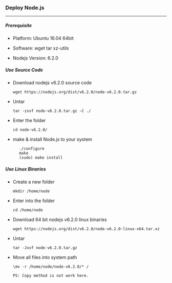 ### Deploy Node.js

***

##### Prerequisite
+ Platform: Ubuntu 16.04 64bit<p>
+ Software: wget tar xz-utils<p>
+ Nodejs Version: 6.2.0<p>

##### Use Source Code<p>
  + Download nodejs v6.2.0 source code<p>
  `wget https://nodejs.org/dist/v6.2.0/node-v6.2.0.tar.gz`<p>

  + Untar<p>
  `tar -zxvf node-v6.2.0.tar.gz -C ./`<p>

  + Enter the folder<p>
  `cd node-v6.2.0/`<p>

  + make & install Node.js to your system<p>
  ```
        ./configure
        make
        (sudo) make install
  ```
  
##### Use Linux Binaries
  + Create a new folder<p>
  `mkdir /home/node`<p>

  + Enter into the folder<p>
  `cd /home/node`<p>

  + Download 64 bit nodejs v6.2.0 linux binaries<p>
  `wget https://nodejs.org/dist/v6.2.0/node-v6.2.0-linux-x64.tar.xz`<p>

  + Untar<p>
  `tar -Jxvf node-v6.2.0.tar.gz`<p>

  + Move all files into system path<p>
  `\mv -r /home/node/node-v6.2.0/* /`<p>
  `PS: Copy method is not work here.`<p>
